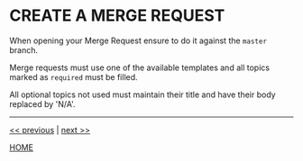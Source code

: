 # CREATE A MERGE REQUEST

When opening your Merge Request ensure to do it against the `master` branch.

Merge requests must use one of the available templates and all topics marked as `required` must be filled.

All optional topics not used must maintain their title and have their body replaced by 'N/A'.


---

[<< previous](https://gitlab.com/exadra37-docker/cli-tool/fuzzy-finder/blob/master/docs/how-to/create_branches.md) | [next >>](https://gitlab.com/exadra37-docker/cli-tool/fuzzy-finder/blob/master/AUTHOR.md)

[HOME](https://gitlab.com/exadra37-docker/cli-tool/fuzzy-finder/blob/master/README.md)
